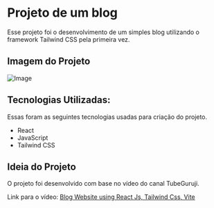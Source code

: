 # Projeto de um blog

Esse projeto foi o desenvolvimento de um simples blog utilizando o framework Tailwind CSS pela primeira vez.

## Imagem do Projeto
![Image](https://github.com/LuisBraga31/BlogWebsite/assets/83723698/3d988c2d-1b38-43ae-9610-4429facee259)

## Tecnologias Utilizadas:

Essas foram as seguintes tecnologias usadas para criação do projeto.

* React
* JavaScript
* Tailwind CSS

## Ideia do Projeto

O projeto foi desenvolvido com base no vídeo do canal TubeGuruji.

Link para o vídeo: <a href="https://www.youtube.com/watch?v=l_moN1w-vWY"> Blog Website using React Js, Tailwind Css, Vite </a>

